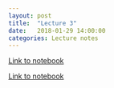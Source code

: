 ```yaml
---
layout: post
title:  "Lecture 3"
date:   2018-01-29 14:00:00
categories: Lecture notes
---
```


[Link to notebook](https://notebooks.azure.com/nbarral/libraries/nm1-3)

[Link to notebook](https://notebooks.azure.com/nbarral/libraries/nm1-3s)
